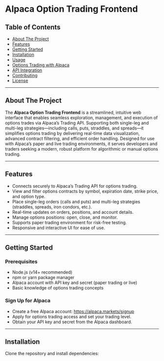 # Alpaca Option Trading Frontend

## Table of Contents
- [About The Project](#about-the-project)
- [Features](#features)
- [Getting Started](#getting-started)
- [Installation](#installation)
- [Usage](#usage)
- [Options Trading with Alpaca](#options-trading-with-alpaca)
- [API Integration](#api-integration)
- [Contributing](#contributing)
- [License](#license)

---

## About The Project

The **Alpaca Option Trading Frontend** is a streamlined, intuitive web interface that enables seamless exploration, management, and execution of options trades via Alpaca’s Trading API. Supporting both single-leg and multi-leg strategies—including calls, puts, straddles, and spreads—it simplifies options trading by delivering real-time data visualization, advanced contract filtering, and efficient order handling. Designed for use with Alpaca’s paper and live trading environments, it serves developers and traders seeking a modern, robust platform for algorithmic or manual options trading.

---

## Features

- Connects securely to Alpaca’s Trading API for options trading.
- View and filter options contracts by symbol, expiration date, strike price, and option type.
- Place single-leg orders (calls and puts) and multi-leg strategies (straddles, spreads, iron condors, etc.).
- Real-time updates on orders, positions, and account details.
- Manage options positions: open, close, and monitor.
- Supports paper trading environment for risk-free testing.
- Responsive and interactive UI for ease of use.

---

## Getting Started

### Prerequisites

- Node.js (v14+ recommended)
- npm or yarn package manager
- Alpaca account with API key and secret (paper trading or live)
- Basic knowledge of options trading concepts

### Sign Up for Alpaca

- Create a free Alpaca account: https://alpaca.markets/signup
- Apply for options trading access and set your trading level.
- Obtain your API key and secret from the Alpaca dashboard.

---

## Installation

Clone the repository and install dependencies:

